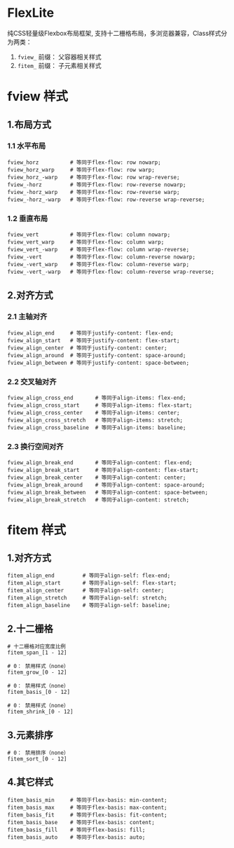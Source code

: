 ﻿# FlexLite

纯CSS轻量级Flexbox布局框架, 支持十二栅格布局，多浏览器兼容，Class样式分为两类：

1. ````fview_```` 前缀： 父容器相关样式
2. ````fitem_```` 前缀： 子元素相关样式

# fview 样式

## 1.布局方式

### 1.1 水平布局

	fview_horz			# 等同于flex-flow: row nowarp;
	fview_horz_warp		# 等同于flex-flow: row warp;
	fview_horz_-warp	# 等同于flex-flow: row wrap-reverse;
	fview_-horz			# 等同于flex-flow: row-reverse nowarp;
	fview_-horz_warp	# 等同于flex-flow: row-reverse warp;
	fview_-horz_-warp	# 等同于flex-flow: row-reverse wrap-reverse;

### 1.2 垂直布局

	fview_vert			# 等同于flex-flow: column nowarp;
	fview_vert_warp		# 等同于flex-flow: column warp;
	fview_vert_-warp	# 等同于flex-flow: column wrap-reverse;
	fview_-vert			# 等同于flex-flow: column-reverse nowarp;
	fview_-vert_warp	# 等同于flex-flow: column-reverse warp;
	fview_-vert_-warp	# 等同于flex-flow: column-reverse wrap-reverse;

## 2.对齐方式

### 2.1 主轴对齐

	fview_align_end		# 等同于justify-content: flex-end;
	fview_align_start	# 等同于justify-content: flex-start;
	fview_align_center	# 等同于justify-content: center;
	fview_align_around	# 等同于justify-content: space-around;
	fview_align_between	# 等同于justify-content: space-between;
	

### 2.2 交叉轴对齐

	fview_align_cross_end		# 等同于align-items: flex-end;
	fview_align_cross_start		# 等同于align-items: flex-start;
	fview_align_cross_center	# 等同于align-items: center;
	fview_align_cross_stretch	# 等同于align-items: stretch;
	fview_align_cross_baseline	# 等同于align-items: baseline;

### 2.3 换行空间对齐

	fview_align_break_end		# 等同于align-content: flex-end;
	fview_align_break_start		# 等同于align-content: flex-start;
	fview_align_break_center	# 等同于align-content: center;
	fview_align_break_around	# 等同于align-content: space-around;
	fview_align_break_between	# 等同于align-content: space-between;
	fview_align_break_stretch	# 等同于align-content: stretch;

# fitem 样式

## 1.对齐方式

	fitem_align_end			# 等同于align-self: flex-end;
	fitem_align_start		# 等同于align-self: flex-start;
	fitem_align_center		# 等同于align-self: center;
	fitem_align_stretch		# 等同于align-self: stretch;
	fitem_align_baseline	# 等同于align-self: baseline;
	
## 2.十二栅格

	# 十二栅格对应宽度比例
	fitem_span_[1 - 12]
	
	# 0： 禁用样式（none）
	fitem_grow_[0 - 12]
	
	# 0： 禁用样式（none）
	fitem_basis_[0 - 12]
	
	# 0： 禁用样式（none）
	fitem_shrink_[0 - 12]

## 3.元素排序

	# 0： 禁用排序（none）
	fitem_sort_[0 - 12]
	
## 4.其它样式

	fitem_basis_min		# 等同于flex-basis: min-content;
	fitem_basis_max		# 等同于flex-basis: max-content;
	fitem_basis_fit		# 等同于flex-basis: fit-content;
	fitem_basis_base	# 等同于flex-basis: content;
	fitem_basis_fill	# 等同于flex-basis: fill;
	fitem_basis_auto	# 等同于flex-basis: auto;
